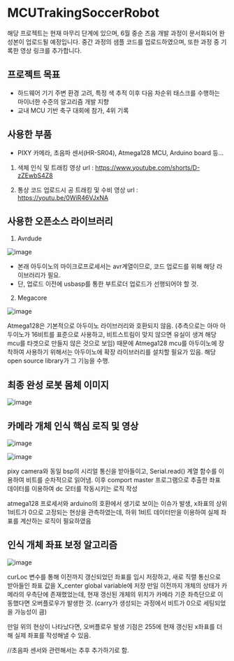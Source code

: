 # MCUTrakingSoccerRobot

해당 프로젝트는 현재 마무리 단계에 있으며, 6월 중순 즈음 개발 과정이 문서화되어 완성본이 업로드될 예정입니다.
중간 과정의 샘플 코드를 업로드하였으며, 또한 과정 중 기록한 영상 링크를 추가합니다.

## 프로젝트 목표
- 하드웨어 기기 주변 환경 고려, 특정 색 추적 이후 다음 차순위 태스크를 수행하는 마이너한 수준의 알고리즘 개발 지향
- 교내 MCU 기반 축구 대회에 참가, 4위 기록

## 사용한 부품
- PIXY 카메라, 초음파 센서(HR-SR04), Atmega128 MCU, Arduino board 등...

1. 색체 인식 및 트래킹 영상
url : https://www.youtube.com/shorts/D-zZEwbS4Z8

2. 통상 코드 업로드시 공 트래킹 및 수비 영상
url : https://youtu.be/0WiR46VJxNA

## 사용한 오픈소스 라이브러리

1. Avrdude

![image](https://user-images.githubusercontent.com/80696846/174485770-6edc566d-c01e-451f-9e70-b5aa753ec5dc.png)


- 본래 아두이노의 마이크로프로세서는 avr계열이므로, 코드 업로드를 위해  해당 라이브러리가 필요.
- 단, 업로드 이전에 usbasp를 통한 부트로더 업로드가 선행되어야 할 것.

2. Megacore

![image](https://user-images.githubusercontent.com/80696846/174485779-20d20092-f09f-48db-917e-79652069a8f7.png)

Atmega128은 기본적으로 아두이노 라이브러리와 호환되지 않음.
(추측으로는 아마 아두이노가 16비트를 표준으로 사용하고, 비트스트림이 맞지 않으면 유실이 생겨 해당 mcu를 타겟으로 만들지 않은 것으로 보임)
때문에 Atmega128 mcu를 아두이노에 장착하여 사용하기 위해서는 아두이노에 확장 라이브러리를 설치할 필요가 있음. 해당 open source library가 그 기능을 수행.

## 최종 완성 로봇 몸체 이미지

![image](https://user-images.githubusercontent.com/80696846/174485550-09274c27-421c-4f36-983a-ebfe8c22e833.png)

## 카메라 개체 인식 핵심 로직 및 영상

![image](https://user-images.githubusercontent.com/80696846/174485590-1af2dce8-5f69-4508-8364-c34c4e4f3b4d.png)

![image](https://user-images.githubusercontent.com/80696846/174485615-e2c8726c-1bbe-4647-bc23-d19864fb09e7.png)


pixy camera와 동일 bsp의 시리얼 통신을 받아들이고, Serial.read() 계열 함수를 이용하여 비트를 순차적으로 읽어냄.
이후 comport master 프로그램으로 추출한 좌표 데이터를 이용하여 dc 모터를 작동시키는 로직 작성

atmega128 프로세서와 arduino의 호환에서 생기로 보이는 이슈가 발생, x좌표의 상위 1비트가 0으로 고정되는 현상을 관측하였는데, 하위 1비트 데이터만을 이용하여 실제 좌표를 계산하는 로직이 필요하였음

## 인식 개체 좌표 보정 알고리즘

![image](https://user-images.githubusercontent.com/80696846/174485662-7c5bfcf8-64c4-401f-afc1-33c3960b4ec1.png)

curLoc 변수를 통해 이전까지 갱신되었던 좌표를 임시 저장하고, 새로 직렬 통신으로 받아들인 좌표 값을 X_center global variable에 저장
만일 이전까지 개체의 상태가 카메라의 우측단에 존재했었는데, 현재 갱신된 개체의 위치가 카메라 기준 좌측단으로 이동했다면 오버플로우가 발생한 것. (carry가 생성되는 과정에서 비트가 0으로 세팅되었을 가능성이 큼)

만일 위의 현상이 나타났다면, 오버플로우 발생 기점은 255에 현재 갱신된 x좌표를 더해 실제 좌표를 작성해낼 수 있음.

//초음파 센서와 관련해서는 추후 추가하기로 함.
